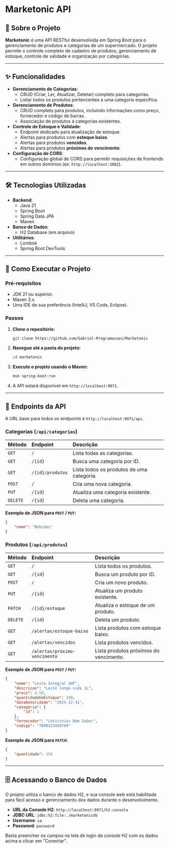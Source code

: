 # Marketonic API

## 📖 Sobre o Projeto

**Marketonic** é uma API RESTful desenvolvida em Spring Boot para o gerenciamento de produtos e categorias de um supermercado. O projeto permite o controle completo de cadastro de produtos, gerenciamento de estoque, controle de validade e organização por categorias.

---

## ✨ Funcionalidades

* **Gerenciamento de Categorias**:
    * CRUD (Criar, Ler, Atualizar, Deletar) completo para categorias.
    * Listar todos os produtos pertencentes a uma categoria específica.
* **Gerenciamento de Produtos**:
    * CRUD completo para produtos, incluindo informações como preço, fornecedor e código de barras.
    * Associação de produtos a categorias existentes.
* **Controle de Estoque e Validade**:
    * Endpoint dedicado para atualização de estoque.
    * Alertas para produtos com **estoque baixo**.
    * Alertas para produtos **vencidos**.
    * Alertas para produtos **próximos do vencimento**.
* **Configuração de CORS**:
    * Configuração global de CORS para permitir requisições de frontends em outros domínios (ex: `http://localhost:3002`).

---

## 🛠️ Tecnologias Utilizadas

* **Backend**:
    * Java 21
    * Spring Boot
    * Spring Data JPA
    * Maven
* **Banco de Dados**:
    * H2 Database (em arquivo)
* **Utilitários**:
    * Lombok
    * Spring Boot DevTools

---

## 🚀 Como Executar o Projeto

### Pré-requisitos

* JDK 21 ou superior.
* Maven 3.x.
* Uma IDE de sua preferência (IntelliJ, VS Code, Eclipse).

### Passos

1.  **Clone o repositório:**
    ```bash
    git clone https://github.com/Gabriel-Programacoes/Marketonic
    ```
2.  **Navegue até a pasta do projeto:**
    ```bash
    cd marketonic
    ```
3.  **Execute o projeto usando o Maven:**
    ```bash
    mvn spring-boot:run
    ```
4.  A API estará disponível em `http://localhost:9971`.

---

## 📄 Endpoints da API

A URL base para todos os endpoints é `http://localhost:9971/api`.

### Categorias (`/api/categorias`)

| Método | Endpoint                | Descrição                                  |
| :----- | :---------------------- | :----------------------------------------- |
| `GET`  | `/`                     | Lista todas as categorias.                 |
| `GET`  | `/{id}`                 | Busca uma categoria por ID.                |
| `GET`  | `/{id}/produtos`        | Lista todos os produtos de uma categoria. |
| `POST` | `/`                     | Cria uma nova categoria.                   |
| `PUT`  | `/{id}`                 | Atualiza uma categoria existente.          |
| `DELETE`| `/{id}`                 | Deleta uma categoria.                     |

**Exemplo de JSON para `POST` / `PUT`:**
```json
{
    "nome": "Bebidas"
}
```

### Produtos (`/api/produtos`)

| Método | Endpoint                         | Descrição                                        |
| :----- | :------------------------------- | :----------------------------------------------- |
| `GET`  | `/`                              | Lista todos os produtos.                         |
| `GET`  | `/{id}`                          | Busca um produto por ID.                         |
| `POST` | `/`                              | Cria um novo produto.                            |
| `PUT`  | `/{id}`                          | Atualiza um produto existente.                   |
| `PATCH`| `/{id}/estoque`                  | Atualiza o estoque de um produto.                |
| `DELETE`| `/{id}`                          | Deleta um produto.                             |
| `GET`  | `/alertas/estoque-baixo`         | Lista produtos com estoque baixo.                |
| `GET`  | `/alertas/vencidos`              | Lista produtos vencidos.                         |
| `GET`  | `/alertas/proximo-vencimento`    | Lista produtos próximos do vencimento.           |

**Exemplo de JSON para `POST` / `PUT`:**
```json
{
    "nome": "Leite Integral UHT",
    "descricao": "Leite longa vida 1L",
    "preco": 4.50,
    "quantidadeEmEstoque": 100,
    "dataDeValidade": "2025-12-31",
    "categoria": {
        "id": 1 
    },
    "fornecedor": "Laticínios Bom Sabor",
    "codigo": "7890123456789"
}
```

**Exemplo de JSON para `PATCH`:**
```json
{
    "quantidade": 150
}
```

---

## 🗄️ Acessando o Banco de Dados

O projeto utiliza o banco de dados H2, e sua console web está habilitada para fácil acesso e gerenciamento dos dados durante o desenvolvimento.

* **URL da Console H2**: `http://localhost:9971/h2-console`
* **JDBC URL**: `jdbc:h2:file:./marketonicdb`
* **Username**: `sa`
* **Password**: `password`

Basta preencher os campos na tela de login da console H2 com os dados acima e clicar em "Conectar".
